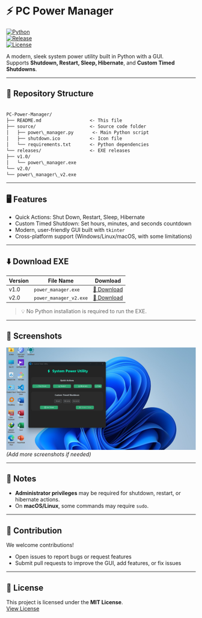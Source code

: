 
# ⚡ PC Power Manager

[![Python](https://img.shields.io/badge/Python-3.13-blue)](https://www.python.org/)  
[![Release](https://img.shields.io/badge/Release-v2.0-green)](releases/v2.0/power_manager_v2.exe)  
[![License](https://img.shields.io/badge/License-MIT-yellow)](LICENSE)

A modern, sleek system power utility built in Python with a GUI.  
Supports **Shutdown, Restart, Sleep, Hibernate**, and **Custom Timed Shutdowns**.

---

## 📂 Repository Structure

```

PC-Power-Manager/
├── README.md                  <- This file
├── source/                    <- Source code folder
│   ├── power\_manager.py       <- Main Python script
│   ├── shutdown.ico           <- Icon file
│   └── requirements.txt       <- Python dependencies
└── releases/                  <- EXE releases
├── v1.0/
│   └── power\_manager.exe
└── v2.0/
└── power\_manager\_v2.exe

```

---

## 🖥 Features

- Quick Actions: Shut Down, Restart, Sleep, Hibernate  
- Custom Timed Shutdown: Set hours, minutes, and seconds countdown  
- Modern, user-friendly GUI built with `tkinter`  
- Cross-platform support (Windows/Linux/macOS, with some limitations)  

---

## ⬇️ Download EXE

| Version | File Name | Download |
|---------|-----------|---------|
| v1.0    | `power_manager.exe`       | [💾 Download](releases/v1.0/power_manager.exe) |
| v2.0    | `power_manager_v2.exe`    | [💾 Download](releases/v2.0/power_manager_v2.exe) |

> 💡 No Python installation is required to run the EXE.

---

## 📸 Screenshots

![Main Window](screenshots/main_window.jpg)  
*(Add more screenshots if needed)*

---

## 📌 Notes

- **Administrator privileges** may be required for shutdown, restart, or hibernate actions.  
- On **macOS/Linux**, some commands may require `sudo`.  

---

## 📝 Contribution

We welcome contributions!  

- Open issues to report bugs or request features  
- Submit pull requests to improve the GUI, add features, or fix issues  

---

## 📄 License

This project is licensed under the **MIT License**.  
[View License](LICENSE)
```

